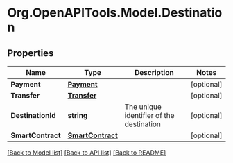 
# Org.OpenAPITools.Model.Destination

## Properties

Name | Type | Description | Notes
------------ | ------------- | ------------- | -------------
**Payment** | [**Payment**](Payment.md) |  | [optional] 
**Transfer** | [**Transfer**](Transfer.md) |  | [optional] 
**DestinationId** | **string** | The unique identifier of the destination | [optional] 
**SmartContract** | [**SmartContract**](SmartContract.md) |  | [optional] 

[[Back to Model list]](../README.md#documentation-for-models)
[[Back to API list]](../README.md#documentation-for-api-endpoints)
[[Back to README]](../README.md)

